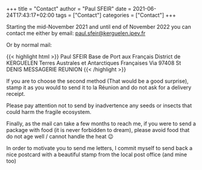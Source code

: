 +++
title = "Contact"
author = "Paul SFEIR"
date = 2021-06-24T17:43:17+02:00
tags = ["Contact"]
categories = ["Contact"]
+++

Starting the mid-November 2021 and until end of November 2022 you can contact me either by email:
<a href="mailto:paul.sfeir@kerguelen.ipev.fr">paul.sfeir@kerguelen.ipev.fr</a> 

Or by normal mail:

{{< highlight html >}}
Paul SFEIR
Base de Port aux Français
District de KERGUELEN
Terres Australes et Antarctiques Françaises
Via 97408 St DENIS MESSAGERIE
REUNION
{{< /highlight >}}

If you are to choose the second method (That would be a good surprise), stamp it as you would to send it to la Réunion and do not ask for a delivery receipt.

Please pay attention not to send by inadvertence any seeds or insects that could harm the fragile ecosystem.

Finally, as the mail can take a few months to reach me, if you were to send a package with food (it is never forbidden to dream), please avoid food that do not age well / cannot handle the heat :wink:

In order to motivate you to send me letters, I commit myself to send back a nice postcard with a beautiful stamp from the local post office (and mine too)
